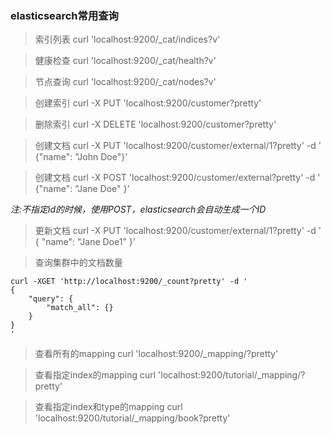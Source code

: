 ### elasticsearch常用查询

> 索引列表 curl 'localhost:9200/_cat/indices?v'

> 健康检查 curl 'localhost:9200/_cat/health?v'

> 节点查询 curl 'localhost:9200/_cat/nodes?v'

> 创建索引 curl -X PUT 'localhost:9200/customer?pretty'

> 删除索引 curl -X DELETE 'localhost:9200/customer?pretty'

> 创建文档 curl -X PUT 'localhost:9200/customer/external/1?pretty' -d ' {"name": "John Doe"}'

> 创建文档 curl -X POST 'localhost:9200/customer/external?pretty' -d ' {"name": "Jane Doe" }'  

*注:不指定id的时候，使用POST，elasticsearch会自动生成一个ID*
  
> 更新文档 curl -X PUT 'localhost:9200/customer/external/1?pretty' -d ' { "name": "Jane Doe1" }'


> 查询集群中的文档数量 
```
curl -XGET 'http://localhost:9200/_count?pretty' -d '
{
    "query": {
        "match_all": {}
    }
}
'
```
> 查看所有的mapping curl 'localhost:9200/_mapping/?pretty'

> 查看指定index的mapping curl 'localhost:9200/tutorial/_mapping/?pretty'

> 查看指定index和type的mapping  curl 'localhost:9200/tutorial/_mapping/book?pretty'





